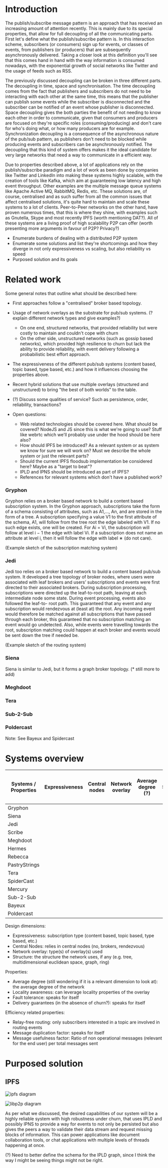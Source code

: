 
# Introduction

The publish/subscribe message pattern is an approach that has received an increasing amount of attention recently. This is mainly due to its special properties, that allow for full decoupling of all the communicating parts. First let's define what the publish/subscribe pattern is. In this interaction scheme, subscribers (or consumers) sign up for events, or classes of events, from publishers (or producers) that are subsequently asynchronously delivered. Taking a closer look at this definition you'll see that this comes hand in hand with the way information is consumed nowadays, with the exponential growth of social networks like Twitter and the usage of feeds such as RSS.

The previously discussed decoupling can be broken in three different parts. The decoupling in time, space and synchronisation.  The time decoupling comes from the fact that publishers and subscribers do not need to be interacting with each other at the same time, this means that the publisher can publish some events while the subscriber is disconnected and the subscriber can be notified of an event whose publisher is disconnected. Space decoupling gives the both parties the benefit of not needing to know each other in order to communicate, given that consumers and producers are focused on they're specific roles (consuming/producing) and don't care for who's doing what, or how many producers are for example. Synchronization decoupling is a consequence of the asynchronous nature of the pub/sub pattern, as publishers don't need to be blocked while producing events and subscribers can be asynchronously notified. The decoupling that this kind of system offers makes it the ideal candidate for very large networks that need a way to communicate in a efficient way. 

Due to properties described above, a lot of applications rely on the publish/subscribe paradigm and a lot of work as been done by companies like Twitter and LinkedIn into making these systems highly scalable, with the creation of tools like Kafka, which aim at guaranteeing low latency and high event throughput. Other examples are the multiple message queue systems like Apache Active MQ, RabbitMQ, Redis, etc. These solutions are, of course, centralised and as such suffer from all the common issues that affect centralised solutions, it's quite hard to maintain and scale these systems to a lot of clients. Peer-to-Peer networks on the other hand, have proven numerous times, that this is where they shine, with examples such as Gnutella, Skype and most recently IPFS (worth mentioning DAT?). All of these systems are a living proof of high scalability P2P can offer (worth presenting more arguments in favour of P2P? Privacy?)

- Enumerate burdens of dealing with a distributed P2P system
- Enumerate some solutions and list they're shortcomings and how they diverge in not only expressiveness vs scaling, but also reliability vs speed
- Purposed solution and its goals

# Related work

Some general notes that outline what should be described here:

- First approaches follow a "centralised" broker based topology.
- Usage of network overlays as the substrate for pub/sub systems. (? explain different network types and give examples?)
  - On one end, structured networks, that provided reliability but were costly to maintain and couldn't cope with churn
  - On the other side, unstructured networks (such as gossip based networks), which provided high resilience to churn but lack the ability to provide reliability, with event delivery following a probabilistic best effort approach.
- The expressiveness of the different pub/sub systems (content based, topic based, type based, etc.) and how it influences choosing the properties above.
- Recent hybrid solutions that use multiple overlays (structured and unstructured) to bring "the best of both worlds" to the table.
- (?) Discuss some qualities of service? Such as persistence, order, reliability, transactions?

- Open questions:
  - Web related technologies should be covered here. What should be covered? NodeJS and JS since this is what we're going to use? Stuff like webrtc which we'll probably use under the hood should be here also?
  - How should IPFS be introduced? As a relevant system or as system we know for sure we will work on? Must we describe the whole system or just the relevant parts?
  - Should the current IPFS floodsub implementation be considered here? Maybe as a "target to beat"?
  - IPLD and IPNS should be introduced as part of IPFS?
  - References for relevant systems which don't have a published work?

### Gryphon
Gryphon relies on a broker based network to build a content based subscription system. In the Gryphon approach, subscriptions take the form of a schema consisting of attributes, such as A1,..., An, and are stored in the form of a tree. A subscription specifying a value V1 to the first attribute of the schema, A1, will follow from the tree root the edge labeled with V1. If no such edge exists, one will be created. For Ai = Vi, the subscription will follow at level i − 1 the edge with label Vi. If a subscription does not name an attribute at level i, then it will follow the edge with label ∗ (do not care).

(Example sketch of the subscription matching system)

### Jedi

Jedi too relies on a broker based network to build a content based pub/sub system. It developed a tree topology of broker nodes, where users were associated with leaf brokers and users’ subscriptions and events were first directed to their associated brokers. During subscription processing, subscriptions were directed up the leaf-to-root path, leaving at each intermediate node some state. During event processing, events also followed the leaf-to- root path. This guaranteed that any event and any subscription would rendezvous at (least at) the root. Any incoming event would therefore be matched against all subscriptions that have passed through each broker, this guaranteed that no subscription matching an event would go undetected. Also, while events were travelling towards the root, subscription matching could happen at each broker and events would be sent down the tree if needed be.

(Example sketch of the routing system)

### Siena

Siena is similar to Jedi, but it forms a graph broker topology. (* still more to add)

### Meghdoot

### Tera

### Sub-2-Sub

### Poldercast

Note: See Bayeux and Spidercast

# Systems overview

| Systems / Properties | Expressiveness | Central nodes | Network overlay | Average degree (?) | Structure | Locality awareness | Support for fault tolerance | Relay-free routing | Delivery guarantees in the absence of churn | Message duplication factor |
|----------------------|:--------------:|:-------------:|:---------------:|:------------------:|:---------:|:------------------:|:---------------------------:|:------------------:|:-------------------------------------------:|:--------------------------:|
| Gryphon              |                |               |                 |                    |           |                    |                             |                    |                                             |                            |
| Siena                |                |               |                 |                    |           |                    |                             |                    |                                             |                            |
| Jedi                 |                |               |                 |                    |           |                    |                             |                    |                                             |                            |
| Scribe               |                |               |                 |                    |           |                    |                             |                    |                                             |                            |
| Meghdoot             |                |               |                 |                    |           |                    |                             |                    |                                             |                            |
| Hermes               |                |               |                 |                    |           |                    |                             |                    |                                             |                            |
| Rebecca              |                |               |                 |                    |           |                    |                             |                    |                                             |                            |
| PastryStrings        |                |               |                 |                    |           |                    |                             |                    |                                             |                            |
| Tera                 |                |               |                 |                    |           |                    |                             |                    |                                             |                            |
| SpiderCast           |                |               |                 |                    |           |                    |                             |                    |                                             |                            |
| Mercury              |                |               |                 |                    |           |                    |                             |                    |                                             |                            |
| Sub-2-Sub            |                |               |                 |                    |           |                    |                             |                    |                                             |                            |
| Bayeux               |                |               |                 |                    |           |                    |                             |                    |                                             |                            |
| Poldercast           |                |               |                 |                    |           |                    |                             |                    |                                             |                            |

Design dimensions:
- Expressiveness: subscription type (content based, topic based, type based, etc.)
- Central Nodes: relies in central nodes (no, brokers, rendezvous)
- Network overlay: type(s) of overlay(s) used
- Structure: the structure the network uses, if any (e.g. tree, multidimensional euclidean space, graph, ring)

Properties:
- Average degree (still wondering if it is a relevant dimension to look at): the average degree of the network
- Locality awareness: can leverage locality properties of the overlay
- Fault tolerance: speaks for itself
- Delivery guarantees (in the absence of churn?): speaks for itself

Efficiency related properties: 
- Relay-free routing: only subscribers interested in a topic are involved in routing events
- Message duplication factor: speaks for itself
- Message usefulness factor: Ratio of non operational messages (relevant for the end user) per total messages sent

# Purposed solution

## IPFS

![ipfs diagram](./diagrams/ipfs-stack-diagram.png)

![libp2p diagram](./diagrams/libp2p-stack-diagram.png)

As per what we discussed, the desired capabilities of our system will be a highly reliable system with high robustness under churn, that uses IPLD and possibly IPNS to provide a way for events to not only be persisted but also gives the peers a way to validate their data stream and request missing blocks of information. This can power applications like document collaboration tools, or chat applications with multiple levels of threads happening at once.

(?) Need to better define the schema for the IPLD graph, since I think the way I might be seeing things might not be right.

